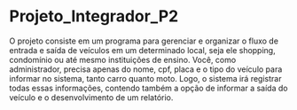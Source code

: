 # Projeto_Integrador_P2

O projeto consiste em um programa para gerenciar e organizar o fluxo de entrada e saída de veículos em um determinado local, seja ele shopping, condomínio ou até mesmo instituições de ensino. Você, como administrador, precisa apenas do nome, cpf, placa e o tipo do veículo para informar no sistema, tanto carro quanto moto. Logo, o sistema irá registrar todas essas informações, contendo também a opção de informar a saída do veículo e o desenvolvimento de um relatório.
